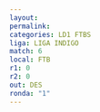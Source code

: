 ```yaml
---
layout: 
permalink: 
categories: LD1 FTBS
liga: LIGA INDIGO
match: 6
local: FTB
r1: 0
r2: 0
out: DES
ronda: "1"
---
```

